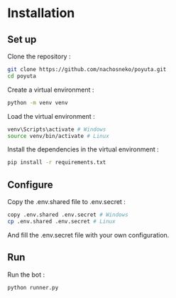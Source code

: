 # Installation

## Set up

Clone the repository :

```bash
git clone https://github.com/nachosneko/poyuta.git
cd poyuta
```

Create a virtual environment :

```bash
python -m venv venv
```

Load the virtual environment :

```bash
venv\Scripts\activate # Windows
source venv/bin/activate # Linux
```

Install the dependencies in the virtual environment :

```bash
pip install -r requirements.txt
```

## Configure

Copy the .env.shared file to .env.secret :

```bash
copy .env.shared .env.secret # Windows
cp .env.shared .env.secret # Linux
```

And fill the .env.secret file with your own configuration.

## Run

Run the bot :

```bash
python runner.py
```
